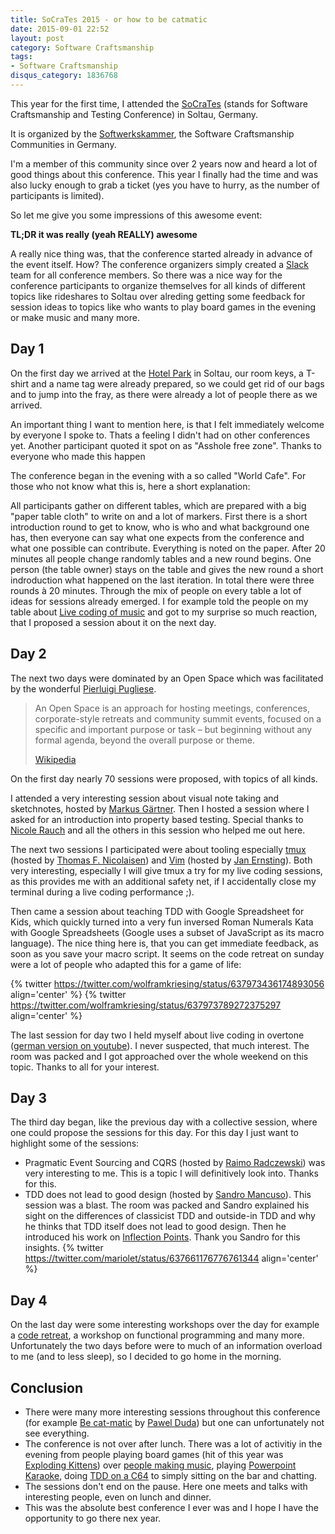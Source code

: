 ```yaml
---
title: SoCraTes 2015 - or how to be catmatic
date: 2015-09-01 22:52
layout: post
category: Software Craftsmanship
tags:
- Software Craftsmanship
disqus_category: 1836768
---
```


This year for the first time, I attended the [SoCraTes](https://www.socrates-conference.de/) (stands for Software Craftsmanship and Testing Conference) in Soltau, Germany.

It is organized by the [Softwerkskammer](http://www.softwerkskammer.org), the Software Craftsmanship Communities in Germany.

I'm a member of this community since over 2 years now and heard a lot of good things about this conference. This year I finally had the time and was also lucky enough to grab a ticket (yes you have to hurry, as the number of participants is limited).

So let me give you some impressions of this awesome event:

**TL;DR it was really (yeah REALLY) awesome**
<!-- more -->

A really nice thing was, that the conference started already in advance of the event itself. How? The conference organizers simply created a [Slack](https://slack.com/) team for all conference members. So there was a nice way for the conference participants to organize themselves for all kinds of different topics like rideshares to Soltau over alreding getting some feedback for session ideas to topics like who wants to play board games in the evening or make music and many more.

Day 1
---
On the first day we arrived at the [Hotel Park](http://www.hotel-park-soltau.de/) in Soltau, our room keys, a T-shirt and a name tag were already prepared, so we could get rid of our bags and to jump into the fray, as there were already a lot of people there as we arrived.

An important thing I want to mention here, is that I felt immediately welcome by everyone I spoke to. Thats a feeling I didn't had on other conferences yet. Another participant quoted it spot on as "Asshole free zone".
Thanks to everyone who made this happen

The conference began in the evening with a so called "World Cafe". For those who not know what this is, here a short explanation:

All participants gather on different tables, which are prepared with a big "paper table cloth" to write on and a lot of markers. First there is a short introduction round to get to know, who is who and what background one has, then everyone can say what one expects from the conference and what one possible can contribute. Everything is noted on the paper. After 20 minutes all people change randomly tables and a new round begins. One person (the table owner) stays on the table and gives the new round a short indroduction what happened on the last iteration. In total there were three rounds à 20 minutes. Through the mix of people on every table a lot of ideas for sessions already emerged. I for example told the people on my table about [Live coding of music](http://lambdaphonic.de) and got to my surprise so much reaction, that I proposed a session about it on the next day.

Day 2
---
The next two days were dominated by an Open Space which was facilitated by the wonderful [Pierluigi Pugliese](https://twitter.com/p_pugliese).

> An Open Space is an approach for hosting meetings, conferences, corporate-style retreats and community summit events,
> focused on a specific and important purpose or task – but beginning without any formal agenda, beyond the overall purpose or theme.
>
> [Wikipedia](http://en.wikipedia.org/wiki/Open_Space_Technology)

On the first day nearly 70 sessions were proposed, with topics of all kinds.

I attended a very interesting session about visual note taking and sketchnotes, hosted by [Markus Gärtner](https://twitter.com/mgaertne).
Then I hosted a session where I asked for an introduction into property based testing. Special thanks to [Nicole Rauch](http://twitter.com/nicolerauch) and all the others in this session who helped me out here.

The next two sessions I participated were about tooling especially [tmux](https://tmux.github.io) (hosted by [Thomas F. Nicolaisen](https://twitter.com/tfnico)) and [Vim](http://www.vim.org/) (hosted by [Jan Ernsting](https://twitter.com/janernsting)). Both very interesting, especially I will give tmux a try for my live coding sessions, as this provides me with an additional safety net, if I accidentally close my terminal during a live coding performance ;).

Then came a session about teaching TDD with Google Spreadsheet for Kids, which quickly turned into a very fun inversed Roman Numerals Kata with Google Spreadsheets (Google uses a subset of JavaScript as its macro language). The nice thing here is, that you can get immediate feedback, as soon as you save your macro script. It seems on the code retreat on sunday were a lot of people who adapted this for a game of life:

{% twitter https://twitter.com/wolframkriesing/status/637973436174893056 align='center' %}
{% twitter https://twitter.com/wolframkriesing/status/637973789272375297 align='center' %}

The last session for day two I held myself about live coding in overtone ([german version on youtube](https://youtu.be/uAs05PTo6ug)). I never suspected, that much interest. The room was packed and I got approached over the whole weekend on this topic.
Thanks to all for your interest.

Day 3
---
The third day began, like the previous day with a collective session, where one could propose the sessions for this day.
For this day I just want to highlight some of the sessions:

* Pragmatic Event Sourcing and CQRS (hosted by [Raimo Radczewski](https://twitter.com/rradczewski)) was very interesting to me. This is a topic I will definitively look into. Thanks for this.
* TDD does not lead to good design (hosted by [Sandro Mancuso](https://twitter.com/sandromancuso)). This session was a blast. The room was packed and Sandro explained his sight on the differences of classicist TDD and outside-in TDD and why he thinks that TDD itself does not lead to good design. Then he introduced his work on [Inflection Points](http://codurance.com/2015/06/17/inflection-point/).
  Thank you Sandro for this insights.
  {% twitter https://twitter.com/mariolet/status/637661176776761344 align='center' %}

Day 4
---
On the last day were some interesting workshops over the day for example a [code retreat](http://coderetreat.org/about), a workshop on functional programming and many more. Unfortunately the two days before were to much of an information overload to me (and to less sleep), so I decided to go home in the morning.

Conclusion
---
* There were many more interesting sessions throughout this conference (for example [Be cat-matic](http://unclejamal.github.io/2015/08/31/catmatic.html) by [Pawel Duda](https://twitter.com/pawelduda)) but one can unfortunately not see everything.
* The conference is not over after lunch. There was a lot of activitiy in the evening from people playing board games (hit of this year was [Exploding Kittens](http://www.explodingkittens.com)) over [people making music](https://youtu.be/8XpB30AWE4Y), playing [Powerpoint Karaoke](https://en.wikipedia.org/wiki/Powerpoint-Karaoke), doing [TDD on a C64](http://64bites.com/episodes/014-tdd-with-macros/) to simply sitting on the bar and chatting.
* The sessions don't end on the pause. Here one meets and talks with interesting people, even on lunch and dinner.
* This was the absolute best conference I ever was and I hope I have the opportunity to go there nex year.


